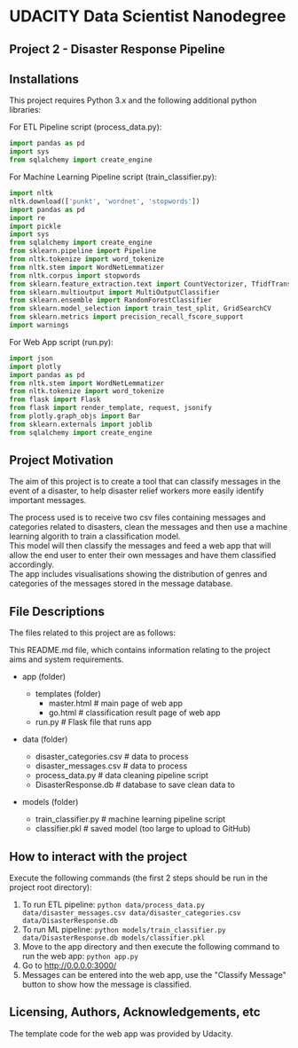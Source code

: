 # UDACITY Data Scientist Nanodegree

## Project 2 - Disaster Response Pipeline


## Installations

This project requires Python 3.x and the following additional python libraries:

For ETL Pipeline script (process_data.py):
```python
import pandas as pd
import sys
from sqlalchemy import create_engine
```

For Machine Learning Pipeline script (train_classifier.py):
```python
import nltk
nltk.download(['punkt', 'wordnet', 'stopwords'])
import pandas as pd
import re
import pickle
import sys
from sqlalchemy import create_engine
from sklearn.pipeline import Pipeline
from nltk.tokenize import word_tokenize
from nltk.stem import WordNetLemmatizer
from nltk.corpus import stopwords
from sklearn.feature_extraction.text import CountVectorizer, TfidfTransformer
from sklearn.multioutput import MultiOutputClassifier
from sklearn.ensemble import RandomForestClassifier
from sklearn.model_selection import train_test_split, GridSearchCV
from sklearn.metrics import precision_recall_fscore_support
import warnings
```

For Web App script (run.py):
```python
import json
import plotly
import pandas as pd
from nltk.stem import WordNetLemmatizer
from nltk.tokenize import word_tokenize
from flask import Flask
from flask import render_template, request, jsonify
from plotly.graph_objs import Bar
from sklearn.externals import joblib
from sqlalchemy import create_engine
```


## Project Motivation

The aim of this project is to create a tool that can classify messages in the event of a disaster, to help disaster relief workers more easily identify important messages.

The process used is to receive two csv files containing messages and categories related to disasters, clean the messages and then use a machine learning algorith to train a classification model.  
This model will then classify the messages and feed a web app that will allow the end user to enter their own messages and have them classified accordingly.  
The app includes visualisations showing the distribution of genres and categories of the messages stored in the message database.


## File Descriptions

The files related to this project are as follows:

This README.md file, which contains information relating to the project aims and system requirements.

- app (folder)
	- templates (folder)
		- master.html  			# main page of web app
		- go.html  				# classification result page of web app
	- run.py  					# Flask file that runs app

- data (folder)
	- disaster_categories.csv	# data to process 
	- disaster_messages.csv		# data to process
	- process_data.py			# data cleaning pipeline script
	- DisasterResponse.db   	# database to save clean data to

- models (folder)
	- train_classifier.py		# machine learning pipeline script
	- classifier.pkl  			# saved model (too large to upload to GitHub)


## How to interact with the project

Execute the following commands (the first 2 steps should be run in the project root directory):

1. To run ETL pipeline: ```python data/process_data.py data/disaster_messages.csv data/disaster_categories.csv data/DisasterResponse.db```
2. To run ML pipeline: ```python models/train_classifier.py data/DisasterResponse.db models/classifier.pkl```
3. Move to the app directory and then execute the following command to run the web app: ```python app.py```
4. Go to http://0.0.0.0:3000/
5. Messages can be entered into the web app, use the "Classify Message" button to show how the message is classified.


## Licensing, Authors, Acknowledgements, etc

The template code for the web app was provided by Udacity.

